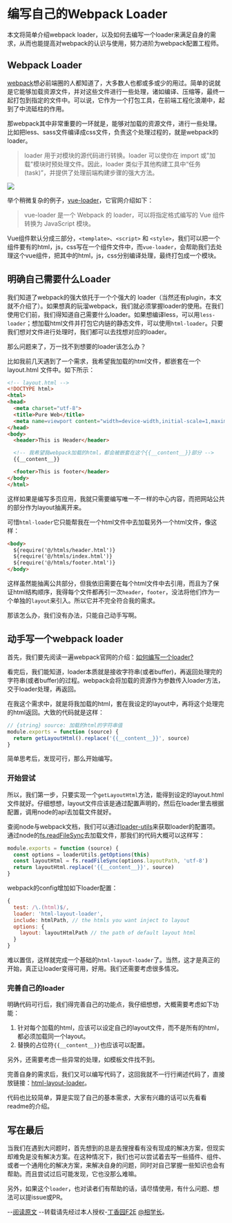 # 编写自己的Webpack Loader

本文将简单介绍webpack loader，以及如何去编写一个loader来满足自身的需求，从而也能提高对webpack的认识与使用，努力进阶为webpack配置工程师。

## Webpack Loader

[webpack](https://github.com/webpack/webpack)想必前端圈的人都知道了，大多数人也都或多或少的用过。简单的说就是它能够加载资源文件，并对这些文件进行一些处理，诸如编译、压缩等，最终一起打包到指定的文件中。可以说，它作为一个打包工具，在前端工程化浪潮中，起到了中流砥柱的作用。

那webpack其中非常重要的一环就是，能够对加载的资源文件，进行一些处理。比如把less、sass文件编译成css文件，负责这个处理过程的，就是webpack的loader。

> loader 用于对模块的源代码进行转换。loader 可以使你在 import 或"加载"模块时预处理文件。因此，loader 类似于其他构建工具中“任务(task)”，并提供了处理前端构建步骤的强大方法。

![](https://user-gold-cdn.xitu.io/2017/10/12/0dfdedeff330f47ba6a00c1e36896f71)

举个稍微复杂的例子，[vue-loader](https://github.com/vuejs/vue-loader)，它官网介绍如下：

> vue-loader 是一个 Webpack 的 loader，可以将指定格式编写的 Vue 组件转换为 JavaScript 模块。

Vue组件默认分成三部分，`<template>`、`<script>` 和 `<style>`，我们可以把一个组件要有的html，js，css写在一个组件文件中，而`vue-loader`，会帮助我们去处理这个vue组件，把其中的html，js，css分别编译处理，最终打包成一个模块。

## 明确自己需要什么Loader

我们知道了webpack的强大依托于一个个强大的 loader（当然还有plugin，本文就不介绍了）。如果想真的玩溜webpack，我们就必须掌握loader的使用。在我们使用它们前，我们得知道自己需要什么loader。如果想编译less，可以用`less-loader`；想加载html文件并打包它内链的静态文件，可以使用`html-loader`。只要我们想对文件进行处理时，我们都可以去找想对应的loader。

那么问题来了，万一找不到想要的loader该怎么办？

比如我前几天遇到了一个需求，我希望我加载的html文件，都嵌套在一个 layout.html 文件中。如下所示：

```html
<!-- layout.html -->
<!DOCTYPE html>
<html>
<head>
  <meta charset="utf-8">
  <title>Pure Web</title>
  <meta name=viewport content="width=device-width,initial-scale=1,maximum-scale=1,minimum-scale=1,user-scalable=no">
</head>
<body>
  <header>This is Header</header>

  <!-- 我希望我webpack加载的html，都会被嵌套在这个{{__content__}}部分 -->
  {{__content__}}

  <footer>This is footer</header>
</body>
</html>
```

这样如果是编写多页应用，我就只需要编写唯一不一样的中心内容，而把网站公共的部分作为layout抽离开来。

可惜`html-loader`它只能帮我在一个html文件中去加载另外一个html文件，像这样：
```html
<body>
  ${require('@/htmls/header.html')}
  ${require('@/htmls/index.html')}
  ${require('@/htmls/footer.html')}
</body>
```
这样虽然能抽离公共部分，但我依旧需要在每个html文件中去引用，而且为了保证html结构顺序，我得每个文件都再引一次`header`，`footer`，没法将他们作为一个单独的`layout`来引入。所以它并不完全符合我的需求。

那该怎么办，我们没有办法，只能自己动手写啊。

## 动手写一个webpack loader

首先，我们要先阅读一遍webpack官网的介绍：[如何编写一个loader?](https://doc.webpack-china.org/development/how-to-write-a-loader/)

看完后，我们能知道，loader本质就是接收字符串(或者buffer)，再返回处理完的字符串(或者buffer)的过程。webpack会将加载的资源作为参数传入loader方法，交于loader处理，再返回。

在我这个需求中，就是将我加载的html，套在我设定的layout中，再将这个处理完的html返回。大致的代码就是这样：


```javascript
// {string} source: 加载的html的字符串值
module.exports = function (source) {
  return getLayoutHtml().replace('{{__content__}}', source)
}
```

简单思考后，发现可行，那么开始编写。

### 开始尝试

所以，我们第一步，只要实现一个`getLayoutHtml`方法，能得到设定的layout.html文件就好。仔细想想，layout文件应该是通过配置声明的，然后在loader里去根据配置，调用node的api去加载文件就好。

查阅node与webpack文档，我们可以通过[loader-utils](https://doc.webpack-china.org/development/how-to-write-a-loader/#-loader-utils)来获取loader的配置项。通过node的[fs.readFileSync](http://nodejs.cn/api/fs.html#fs_fs_readfilesync_path_options)去加载文件，那我们的代码大概可以这样写：

```javascript
module.exports = function (source) {
  const options = loaderUtils.getOptions(this)
  const layoutHtml = fs.readFileSync(options.layoutPath, 'utf-8')
  return layoutHtml.replace('{{__content__}}', source)
}
```

webpack的config增加如下loader配置：
```javascript
{
  test: /\.(html)$/,
  loader: 'html-layout-loader',
  include: htmlPath, // the htmls you want inject to layout
  options: {
    layout: layoutHtmlPath // the path of default layout html
  }
}
```

难以置信，这样就完成一个基础的`html-layout-loader`了。当然，这才是真正的开始，真正让loader变得可用，好用。我们还需要考虑很多情况。

### 完善自己的loader

明确代码可行后，我们得完善自己的功能点，我仔细想想，大概需要考虑如下功能：

1. 针对每个加载的html，应该可以设定自己的layout文件，而不是所有的html，都必须加载同一个layout。
2. 替换的占位符`{{__content__}}`也应该可以配置。

另外，还需要考虑一些异常的处理，如模板文件找不到。

完善自身的需求后，我们又可以编写代码了，这回我就不一行行阐述代码了，直接放链接：[html-layout-loader](https://github.com/wuomzfx/html-layout-loader)。

代码也比较简单，算是实现了自己的基本需求，大家有兴趣的话可以先看看readme的介绍。

## 写在最后

当我们在遇到大问题时，首先想到的总是去搜搜看有没有现成的解决方案，但现实却难免是没有解决方案。在这种情况下，我们也可以尝试着去写一些插件、组件、或者一个通用化的解决方案，来解决自身的问题，同时对自己掌握一些知识也会有帮助。而且尝试过后可能发现，它也没那么难嘛。

另外，如果这个`loader`，也对读者们有帮助的话，请尽情使用，有什么问题、想法可以提issue或PR。


--[阅读原文](https://github.com/wuomzfx/blog/blob/master/webpack-loader.md) --转载请先经过本人授权-[丁香园F2E](https://zhuanlan.zhihu.com/dxyf2e) [@相学长](https://www.zhihu.com/people/xiang-xue-zhang)。
